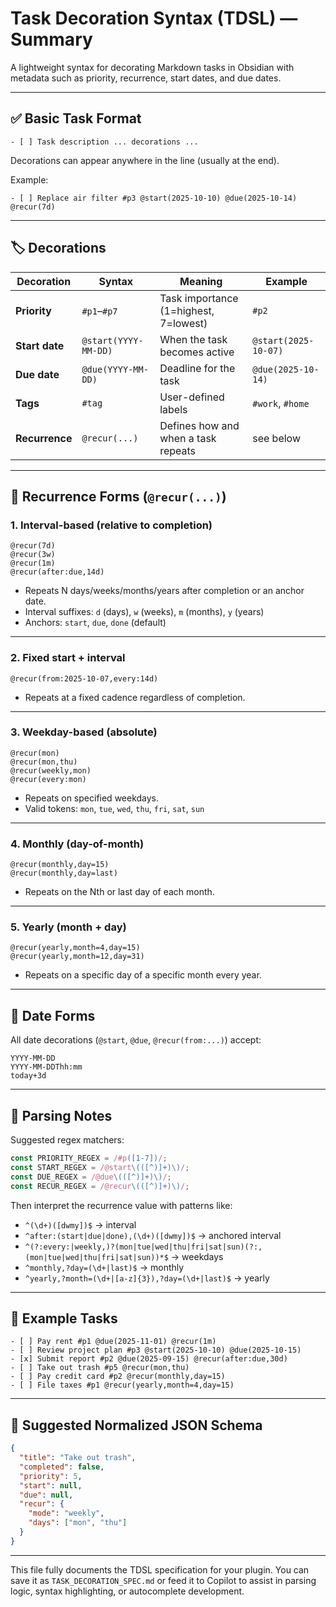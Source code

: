 # Task Decoration Syntax (TDSL) — Summary

A lightweight syntax for decorating Markdown tasks in Obsidian with metadata
such as priority, recurrence, start dates, and due dates.

---

## ✅ Basic Task Format

```
- [ ] Task description ... decorations ...
```

Decorations can appear anywhere in the line (usually at the end).

Example:
```
- [ ] Replace air filter #p3 @start(2025-10-10) @due(2025-10-14) @recur(7d)
```

---

## 🏷️ Decorations

| Decoration | Syntax | Meaning | Example |
|-------------|---------|----------|----------|
| **Priority** | `#p1`–`#p7` | Task importance (1=highest, 7=lowest) | `#p2` |
| **Start date** | `@start(YYYY-MM-DD)` | When the task becomes active | `@start(2025-10-07)` |
| **Due date** | `@due(YYYY-MM-DD)` | Deadline for the task | `@due(2025-10-14)` |
| **Tags** | `#tag` | User-defined labels | `#work`, `#home` |
| **Recurrence** | `@recur(...)` | Defines how and when a task repeats | see below |

---

## 🔁 Recurrence Forms (`@recur(...)`)

### 1. Interval-based (relative to completion)
```
@recur(7d)
@recur(3w)
@recur(1m)
@recur(after:due,14d)
```
- Repeats N days/weeks/months/years after completion or an anchor date.
- Interval suffixes: `d` (days), `w` (weeks), `m` (months), `y` (years)
- Anchors: `start`, `due`, `done` (default)

---

### 2. Fixed start + interval
```
@recur(from:2025-10-07,every:14d)
```
- Repeats at a fixed cadence regardless of completion.

---

### 3. Weekday-based (absolute)
```
@recur(mon)
@recur(mon,thu)
@recur(weekly,mon)
@recur(every:mon)
```
- Repeats on specified weekdays.
- Valid tokens: `mon`, `tue`, `wed`, `thu`, `fri`, `sat`, `sun`

---

### 4. Monthly (day-of-month)
```
@recur(monthly,day=15)
@recur(monthly,day=last)
```
- Repeats on the Nth or last day of each month.

---

### 5. Yearly (month + day)
```
@recur(yearly,month=4,day=15)
@recur(yearly,month=12,day=31)
```
- Repeats on a specific day of a specific month every year.

---

## 📆 Date Forms

All date decorations (`@start`, `@due`, `@recur(from:...)`) accept:

```
YYYY-MM-DD
YYYY-MM-DDThh:mm
today+3d
```

---

## 🧠 Parsing Notes

Suggested regex matchers:

```typescript
const PRIORITY_REGEX = /#p([1-7])/;
const START_REGEX = /@start\(([^)]+)\)/;
const DUE_REGEX = /@due\(([^)]+)\)/;
const RECUR_REGEX = /@recur\(([^)]+)\)/;
```

Then interpret the recurrence value with patterns like:

- `^(\d+)([dwmy])$` → interval
- `^after:(start|due|done),(\d+)([dwmy])$` → anchored interval
- `^(?:every:|weekly,)?(mon|tue|wed|thu|fri|sat|sun)(?:,(mon|tue|wed|thu|fri|sat|sun))*$` → weekdays
- `^monthly,?day=(\d+|last)$` → monthly
- `^yearly,?month=(\d+|[a-z]{3}),?day=(\d+|last)$` → yearly

---

## 🧩 Example Tasks

```
- [ ] Pay rent #p1 @due(2025-11-01) @recur(1m)
- [ ] Review project plan #p3 @start(2025-10-10) @due(2025-10-15)
- [x] Submit report #p2 @due(2025-09-15) @recur(after:due,30d)
- [ ] Take out trash #p5 @recur(mon,thu)
- [ ] Pay credit card #p2 @recur(monthly,day=15)
- [ ] File taxes #p1 @recur(yearly,month=4,day=15)
```

---

## 🧮 Suggested Normalized JSON Schema

```json
{
  "title": "Take out trash",
  "completed": false,
  "priority": 5,
  "start": null,
  "due": null,
  "recur": {
    "mode": "weekly",
    "days": ["mon", "thu"]
  }
}
```

---

This file fully documents the TDSL specification for your plugin.
You can save it as `TASK_DECORATION_SPEC.md` or feed it to Copilot to assist in parsing logic, syntax highlighting, or autocomplete development.
